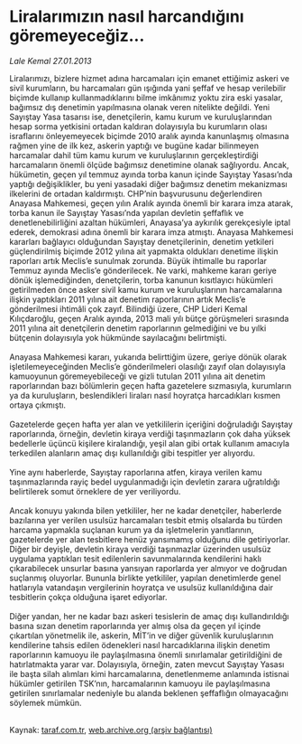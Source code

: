 # Liralarımızın nasıl harcandığını göremeyeceğiz...

*Lale Kemal 27.01.2013*

<div class="yazi">Liralarımızı, bizlere hizmet adına harcamaları için emanet ettiğimiz askeri ve sivil kurumların, bu harcamaları gün ışığında yani şeffaf ve hesap verilebilir biçimde kullanıp kullanmadıklarını bilme imkânımız yoktu zira eski yasalar, bağımsız dış denetimin yapılmasına olanak veren nitelikte değildi. Yeni Sayıştay Yasa tasarısı ise, denetçilerin, kamu kurum ve kuruluşlarından hesap sorma yetkisini ortadan kaldıran dolayısıyla bu kurumların olası israflarını önleyemeyecek biçimde 2010 aralık ayında kanunlaşmış olmasına rağmen yine de ilk kez, askerin yaptığı ve bugüne kadar bilinmeyen harcamalar dahil tüm kamu kurum ve kuruluşlarının gerçekleştirdiği harcamaların önemli ölçüde bağımsız denetimine olanak sağlıyordu. Ancak, hükümetin, geçen yıl temmuz ayında torba kanun içinde Sayıştay Yasası’nda yaptığı değişiklikler, bu yeni yasadaki diğer bağımsız denetim mekanizması ilkelerini de ortadan kaldırmıştı. CHP’nin başvurusunu değerlendiren Anayasa Mahkemesi, geçen yılın Aralık ayında önemli bir karara imza atarak, torba kanun ile Sayıştay Yasası’nda yapılan devletin şeffaflık ve denetlenebilirliğini azaltan hükümleri, Anayasa’ya aykırılık gerekçesiyle iptal ederek, demokrasi adına önemli bir karara imza atmıştı. Anayasa Mahkemesi kararları bağlayıcı olduğundan Sayıştay denetçilerinin, denetim yetkileri güçlendirilmiş biçimde 2012 yılına ait yapmakta oldukları denetime ilişkin raporları artık Meclis’e sunulmak zorunda. Büyük ihtimalle bu raporlar Temmuz ayında Meclis’e gönderilecek. Ne varki, mahkeme kararı geriye dönük işlemediğinden, denetçilerin, torba kanunun kısıtlayıcı hükümleri getirilmeden önce asker sivil kamu kurum ve kuruluşlarının harcamalarına ilişkin yaptıkları 2011 yılına ait denetim raporlarının artık Meclis’e gönderilmesi ihtimâli çok zayıf. Bilindiği üzere, CHP Lideri Kemal Kılıçdaroğlu, geçen Aralık ayında, 2013 mali yılı bütçe görüşmeleri sırasında 2011 yılına ait denetçilerin denetim raporlarının gelmediğini ve bu yılki bütçenin dolayısıyla yok hükmünde sayılacağını belirtmişti.<br/><br/>Anayasa Mahkemesi kararı, yukarıda belirttiğim üzere, geriye dönük olarak işletilemeyeceğinden Meclis’e gönderilmeleri olasılığı zayıf olan dolayısıyla kamuoyunun göremeyebileceği ve gizli tutulan 2011 yılına ait denetim raporlarından bazı bölümlerin geçen hafta gazetelere sızmasıyla, kurumların ya da kuruluşların, beslendikleri liraları nasıl hoyratça harcadıkları kısmen ortaya çıkmıştı.<br/><br/>Gazetelerde geçen hafta yer alan ve yetkililerin içeriğini doğruladığı Sayıştay raporlarında, örneğin, devletin kiraya verdiği taşınmazların çok daha yüksek bedellerle üçüncü kişilere kiralandığı, yeşil alan gibi ortak kullanım amacıyla terkedilen alanların amaç dışı kullanıldığı gibi tespitler yer alıyordu.<br/><br/>Yine aynı haberlerde, Sayıştay raporlarına atfen, kiraya verilen kamu taşınmazlarında rayiç bedel uygulanmadığı için devletin zarara uğratıldığı belirtilerek somut örneklere de yer veriliyordu.<br/><br/>Ancak konuyu yakında bilen yetkililer, her ne kadar denetçiler, haberlerde bazılarına yer verilen usulsüz harcamaları tesbit etmiş olsalarda bu türden harcama yapmakla suçlanan kurum ya da işletmelerin yanıtlarının, gazetelerde yer alan tesbitlere henüz yansımamış olduğunu dile getiriyorlar. Diğer bir deyişle, devletin kiraya verdiği taşınmazlar üzerinden usulsüz uygulama yaptıkları tesit edilenlerin savunmalarında kendilerini haklı çıkarabilecek unsurlar basına yansıyan raporlarda yer almıyor ve doğrudan suçlanmış oluyorlar. Bununla birlikte yetkililer, yapılan denetimlerde genel hatlarıyla vatandaşın vergilerinin hoyratça ve usulsüz kullanıldığına dair tesbitlerin çokça olduğuna işaret ediyorlar.<br/><br/>Diğer yandan, her ne kadar bazı askeri tesislerin de amaç dışı kullandırıldığı basına sızan denetim raporlarında yer almış olsa da geçen yıl içinde çıkartılan yönetmelik ile, askerin, MİT’in ve diğer güvenlik kuruluşlarının kendilerine tahsis edilen ödenekleri nasıl harcadıklarına ilişkin denetim raporlarının kamuoyu ile paylaşılmasına önemli sınırlamalar getirildiğini de hatırlatmakta yarar var. Dolayısıyla, örneğin, zaten mevcut Sayıştay Yasası ile başta silah alımları kimi harcamalarına, denetlenmeme anlamında istisnai hükümler getirilen TSK’nın, harcamalarının kamuoyu ile paylaşılmasına getirilen sınırlamalar nedeniyle bu alanda beklenen şeffaflığın olmayacağını söylemek mümkün.<br/><br/>
</div>

Kaynak: [taraf.com.tr](http://www.taraf.com.tr/lale-kemal/makale-liralarimizin-nasil-harcandigini-goremeyecegiz.htm), [web.archive.org (arşiv bağlantısı)](http://web.archive.org/web/20130806022453/http://www.taraf.com.tr/lale-kemal/makale-liralarimizin-nasil-harcandigini-goremeyecegiz.htm)

